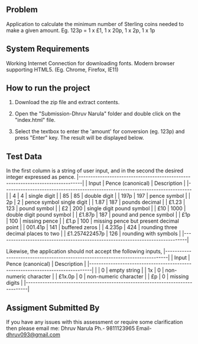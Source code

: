 Problem
-------

Application to calculate the minimum number of Sterling coins needed to make a given amount.
Eg. 123p = 1 x £1, 1 x 20p, 1 x 2p, 1 x 1p


System Requirements
-------------------

Working Internet Connection for downloading fonts.
Modern browser supporting HTML5. (Eg. Chrome, Firefox, IE11)


How to run the project
----------------------

1. Download the zip file and extract contents. 

2. Open the "Submission-Dhruv Narula" folder and double click on the "index.html" file.

3. Select the textbox to enter the 'amount' for conversion (eg. 123p) and press "Enter" key. The result will be displayed below. 

Test Data
---------

In the first column is a string of user input, and in the second the desired integer expressed as pence.
|-------------------------------------------------------------------------------|
| Input 		| Pence (canonical) | Description 								|
|-------------------------------------------------------------------------------|
| 4 			| 4 				| single digit 								|
| 85 			| 85 				| double digit 								|
| 197p 			| 197 				| pence symbol 								|
| 2p 			| 2 				| pence symbol single digit 				|
| 1.87 			| 187 				| pounds decimal 							|
| £1.23 		| 123 				| pound symbol 								|
| £2 			| 200 				| single digit pound symbol 				|
| £10 			| 1000 				| double digit pound symbol 				|
| £1.87p		| 187 				| pound and pence symbol 					|
| £1p 			| 100 				| missing pence 							|
| £1.p 			| 100 				| missing pence but present decimal point 	|
| 001.41p 		| 141 				| buffered zeros 							|
| 4.235p 		| 424 				| rounding three decimal places to two 		|
| £1.257422457p | 126 				| rounding with symbols 					|
|-------------------------------------------------------------------------------|

Likewise, the application should not accept the following inputs,
|-------------------------------------------------------------------------------|
| Input 		| Pence (canonical) | Description 								|
|-------------------------------------------------------------------------------|
| 				| 0 				| empty string 								|
| 1x 			| 0 				| non-numeric character 					|
| £1x.0p 		| 0 				| non-numeric character 					|
| £p 			| 0 				| missing digits 							|
|-------------------------------------------------------------------------------|

Assigment Submitted By
----------------------

If you have any issues with this assessment or require some clarification then please email me:
Dhruv Narula
Ph.- 9811123965
Email- dhruv093@gmail.com